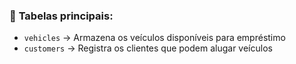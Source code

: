 
### 🔹 **Tabelas principais:**
- `vehicles` → Armazena os veículos disponíveis para empréstimo
- `customers` → Registra os clientes que podem alugar veículos